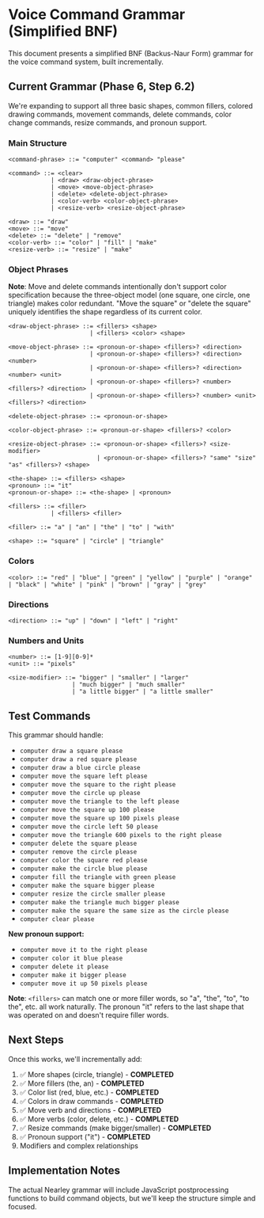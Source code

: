# Voice Command Grammar (Simplified BNF)

This document presents a simplified BNF (Backus-Naur Form) grammar for the voice command system, built incrementally.

## Current Grammar (Phase 6, Step 6.2)

We're expanding to support all three basic shapes, common fillers, colored drawing commands, movement commands, delete commands, color change commands, resize commands, and pronoun support.

### Main Structure
```bnf
<command-phrase> ::= "computer" <command> "please"

<command> ::= <clear>
            | <draw> <draw-object-phrase>
            | <move> <move-object-phrase>
            | <delete> <delete-object-phrase>
            | <color-verb> <color-object-phrase>
            | <resize-verb> <resize-object-phrase>

<draw> ::= "draw"
<move> ::= "move"
<delete> ::= "delete" | "remove"
<color-verb> ::= "color" | "fill" | "make"
<resize-verb> ::= "resize" | "make"
```

### Object Phrases

**Note**: Move and delete commands intentionally don't support color specification because the three-object model (one square, one circle, one triangle) makes color redundant. "Move the square" or "delete the square" uniquely identifies the shape regardless of its current color.

```bnf
<draw-object-phrase> ::= <fillers> <shape>
                       | <fillers> <color> <shape>

<move-object-phrase> ::= <pronoun-or-shape> <fillers>? <direction>
                       | <pronoun-or-shape> <fillers>? <direction> <number>
                       | <pronoun-or-shape> <fillers>? <direction> <number> <unit>
                       | <pronoun-or-shape> <fillers>? <number> <fillers>? <direction>
                       | <pronoun-or-shape> <fillers>? <number> <unit> <fillers>? <direction>

<delete-object-phrase> ::= <pronoun-or-shape>

<color-object-phrase> ::= <pronoun-or-shape> <fillers>? <color>

<resize-object-phrase> ::= <pronoun-or-shape> <fillers>? <size-modifier>
                         | <pronoun-or-shape> <fillers>? "same" "size" "as" <fillers>? <shape>

<the-shape> ::= <fillers> <shape>
<pronoun> ::= "it"
<pronoun-or-shape> ::= <the-shape> | <pronoun>

<fillers> ::= <filler>
            | <fillers> <filler>

<filler> ::= "a" | "an" | "the" | "to" | "with"

<shape> ::= "square" | "circle" | "triangle"
```

### Colors
```bnf
<color> ::= "red" | "blue" | "green" | "yellow" | "purple" | "orange" | "black" | "white" | "pink" | "brown" | "gray" | "grey"
```

### Directions
```bnf
<direction> ::= "up" | "down" | "left" | "right"
```

### Numbers and Units
```bnf
<number> ::= [1-9][0-9]*
<unit> ::= "pixels"

<size-modifier> ::= "bigger" | "smaller" | "larger"
                  | "much bigger" | "much smaller"
                  | "a little bigger" | "a little smaller"
```

## Test Commands

This grammar should handle:
- `computer draw a square please`
- `computer draw a red square please`
- `computer draw a blue circle please`
- `computer move the square left please`
- `computer move the square to the right please`
- `computer move the circle up please`
- `computer move the triangle to the left please`
- `computer move the square up 100 please`
- `computer move the square up 100 pixels please`
- `computer move the circle left 50 please`
- `computer move the triangle 600 pixels to the right please`
- `computer delete the square please`
- `computer remove the circle please`
- `computer color the square red please`
- `computer make the circle blue please`
- `computer fill the triangle with green please`
- `computer make the square bigger please`
- `computer resize the circle smaller please`
- `computer make the triangle much bigger please`
- `computer make the square the same size as the circle please`
- `computer clear please`

**New pronoun support:**
- `computer move it to the right please`
- `computer color it blue please`
- `computer delete it please`
- `computer make it bigger please`
- `computer move it up 50 pixels please`

**Note**: `<fillers>` can match one or more filler words, so "a", "the", "to", "to the", etc. all work naturally. The pronoun "it" refers to the last shape that was operated on and doesn't require filler words.

## Next Steps

Once this works, we'll incrementally add:
1. ✅ More shapes (circle, triangle) - **COMPLETED**
2. ✅ More fillers (the, an) - **COMPLETED**
3. ✅ Color list (red, blue, etc.) - **COMPLETED**
4. ✅ Colors in draw commands - **COMPLETED**
5. ✅ Move verb and directions - **COMPLETED**
6. ✅ More verbs (color, delete, etc.) - **COMPLETED**
7. ✅ Resize commands (make bigger/smaller) - **COMPLETED**
8. ✅ Pronoun support ("it") - **COMPLETED**
9. Modifiers and complex relationships

## Implementation Notes

The actual Nearley grammar will include JavaScript postprocessing functions to build command objects, but we'll keep the structure simple and focused.